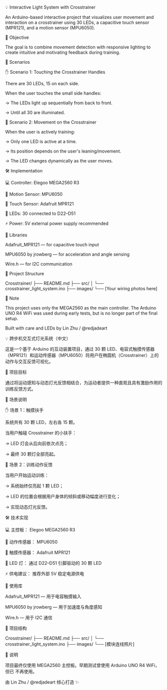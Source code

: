 💡 Interactive Light System with Crosstrainer

An Arduino-based interactive project that visualizes user movement and interaction on a crosstrainer using 30 LEDs, a capacitive touch sensor (MPR121), and a motion sensor (MPU6050).

🎯 Objective

The goal is to combine movement detection with responsive lighting to create intuitive and motivating feedback during training.

🤯 Scenarios

✋ Scenario 1: Touching the Crosstrainer Handles

There are 30 LEDs, 15 on each side.

When the user touches the small side handles:

→ The LEDs light up sequentially from back to front.

→ Until all 30 are illuminated.

🏃 Scenario 2: Movement on the Crosstrainer

When the user is actively training:

→ Only one LED is active at a time.

→ Its position depends on the user's leaning/movement.

→ The LED changes dynamically as the user moves.

🛠 Implementation

💻 Controller: Elegoo MEGA2560 R3

🧭 Motion Sensor: MPU6050

🙋 Touch Sensor: Adafruit MPR121

🔦 LEDs: 30 connected to D22–D51

⚡ Power: 5V external power supply recommended

📄 Libraries

Adafruit_MPR121  — for capacitive touch input

MPU6050 by jrowberg — for acceleration and angle sensing

Wire.h — for I2C communication

📁 Project Structure

Crosstrainer/
├── README.md
├── src/
│   └── crosstrainer_light_system.ino
├── images/
    └── [Your wiring photos here]

📌 Note

This project uses only the MEGA2560 as the main controller. The Arduino UNO R4 WiFi was used during early tests, but is no longer part of the final setup.

Built with care and LEDs by Lin Zhu / @redjadeart

💡 跨步机交互式灯光系统（中文）

这是一个基于 Arduino 的互动装置项目，通过 30 颗 LED、电容式触摸传感器（MPR121）和运动传感器（MPU6050）将用户在椭圆机（Crosstrainer）上的动作与交互反馈可视化。

🎯 项目目标

通过将运动感知与动态灯光反馈相结合，为运动者提供一种直观且具有激励作用的训练反馈方式。

🤯 场景说明

✋ 场景 1：触摸扶手

系统共有 30 颗 LED，左右各 15 颗。

当用户触碰 Crosstrainer 的小扶手：

→ LED 灯会从后向前依次点亮；

→ 最终 30 颗灯全部亮起。

🏃 场景 2：训练动作反馈

当用户开始运动训练：

→ 系统始终仅亮起 1 颗 LED；

→ LED 的位置会根据用户身体的倾斜或移动幅度进行变化；

→ 实现动态灯光反馈。

🛠 技术实现

💻 主控板： Elegoo MEGA2560 R3

🧭 动作传感器： MPU6050

🙋 触摸传感器： Adafruit MPR121

🔦 LED 灯： 通过 D22–D51 引脚驱动的 30 颗 LED

⚡ 供电建议： 推荐外部 5V 稳定电源供电

📄 使用库

Adafruit_MPR121  — 用于电容触摸输入

MPU6050 by jrowberg — 用于加速度与角度感知

Wire.h — 用于 I2C 通信

📁 项目结构

Crosstrainer/
├── README.md
├── src/
│   └── crosstrainer_light_system.ino
├── images/
    └── [模块连线照片]

📌 说明

项目最终仅使用 MEGA2560 主控板。早期测试曾使用 Arduino UNO R4 WiFi，但已 不再使用。

由 Lin Zhu / @redjadeart 倾心打造 ✨


